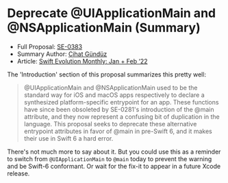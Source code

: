 # Deprecate @UIApplicationMain and @NSApplicationMain (Summary)

* Full Proposal: [SE-0383](https://github.com/apple/swift-evolution/blob/main/proposals/0383-deprecate-uiapplicationmain-and-nsapplicationmain.md)
* Summary Author: [Cihat Gündüz](https://fline.dev/about)
* Article: [Swift Evolution Monthly: Jan + Feb ‘22](https://www.fline.dev/swift-evolution-monthly-jan-feb-23/#se-0383-deprecate-uiapplicationmain-and-nsapplicationmain)

The 'Introduction' section of this proposal summarizes this pretty well:

> @UIApplicationMain and @NSApplicationMain used to be the standard way for iOS and macOS apps respectively to declare a synthesized platform-specific entrypoint for an app. These functions have since been obsoleted by SE-0281's introduction of the @main attribute, and they now represent a confusing bit of duplication in the language. This proposal seeks to deprecate these alternative entrypoint attributes in favor of @main in pre-Swift 6, and it makes their use in Swift 6 a hard error.
> 

There's not much more to say about it. But you could use this as a reminder to switch from `@UIApplicationMain` to `@main` today to prevent the warning and be Swift-6 conformant. Or wait for the fix-it to appear in a future Xcode release.
